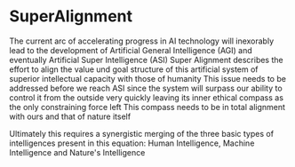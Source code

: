 # SuperAlignment

The current arc of accelerating progress in AI technology will inexorably lead to the development of Artificial General Intelligence (AGI) and eventually Artificial Super Intelligence (ASI)
Super Alignment describes the effort to align the value und goal structure of this artificial system of superior intellectual capacity with those of humanity
This issue needs to be addressed before we reach ASI since the system will surpass our ability to control it from the outside very quickly leaving its inner ethical compass as the only constraining force left
This compass needs to be in total alignment with ours and that of nature itself

Ultimately this requires a synergistic merging of the three basic types of intelligences present in this equation: Human Intelligence, Machine Intelligence and Nature's Intelligence